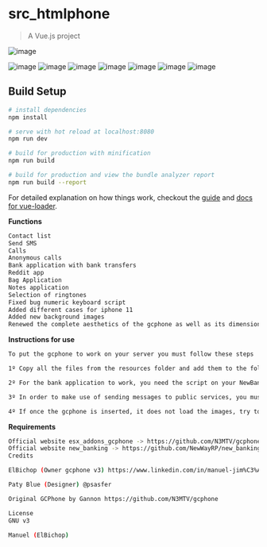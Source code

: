 # src_htmlphone

> A Vue.js project
> 
![image](https://user-images.githubusercontent.com/33089217/115770796-6ee36c80-a3ad-11eb-93ee-e1329c6deb2d.png)

![image](https://user-images.githubusercontent.com/33089217/115770764-625f1400-a3ad-11eb-82db-87a3607a0d7a.png)
![image](https://user-images.githubusercontent.com/33089217/115770807-71de5d00-a3ad-11eb-868b-2fd7b4170682.png)
![image](https://user-images.githubusercontent.com/33089217/115770826-79056b00-a3ad-11eb-88d3-1f9ac2fb42f5.png)
![image](https://user-images.githubusercontent.com/33089217/115770835-7c98f200-a3ad-11eb-96f7-d22c7817ac88.png)
![image](https://user-images.githubusercontent.com/33089217/115770846-7f93e280-a3ad-11eb-9b12-47ff88a17614.png)
![image](https://user-images.githubusercontent.com/33089217/115770853-828ed300-a3ad-11eb-83c9-d95cc99d7e29.png)
![image](https://user-images.githubusercontent.com/33089217/115770857-84589680-a3ad-11eb-9257-bebc20c44746.png)


## Build Setup

``` bash
# install dependencies
npm install

# serve with hot reload at localhost:8080
npm run dev

# build for production with minification
npm run build

# build for production and view the bundle analyzer report
npm run build --report
```

For detailed explanation on how things work, checkout the [guide](http://vuejs-templates.github.io/webpack/) and [docs for vue-loader](http://vuejs.github.io/vue-loader).

**Functions**
``` bash
Contact list
Send SMS
Calls
Anonymous calls
Bank application with bank transfers
Reddit app
Bag Application
Notes application
Selection of ringtones
Fixed bug numeric keyboard script
Added different cases for iphone 11
Added new background images
Renewed the complete aesthetics of the gcphone as well as its dimensions
```
**Instructions for use**
``` bash
To put the gcphone to work on your server you must follow these steps

1º Copy all the files from the resources folder and add them to the folder called gcphone on your server

2º For the bank application to work, you need the script on your NewBanking server, since it uses this script

3º In order to make use of sending messages to public services, you must have the following script on your server and configure it for operation

4º If once the gcphone is inserted, it does not load the images, try to delete the cache of the server and your FiveM and it will be ready for operation
```
**Requirements**
``` bash
Official website esx_addons_gcphone -> https://github.com/N3MTV/gcphone/tree/master/resources/esx_addons_gcphone
Official website new_banking -> https://github.com/NewWayRP/new_banking
Credits

ElBichop (Owner gcphone v3) https://www.linkedin.com/in/manuel-jim%C3%A9nez-l%C3%B3pez-205420158/

Paty Blue (Designer) @psasfer

Original GCPhone by Gannon https://github.com/N3MTV/gcphone

License
GNU v3

Manuel (ElBichop)
```

